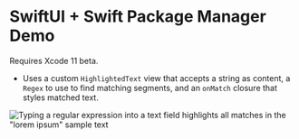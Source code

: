 # SwiftUI + Swift Package Manager Demo

Requires Xcode 11 beta.

- Uses a custom `HighlightedText` view that accepts a string as content, a
  `Regex` to use to find matching segments, and an `onMatch` closure that
  styles matched text.

![Typing a regular expression into a text field highlights all matches in the "lorem ipsum" sample text](bindings.gif)

[Regex]: https://github.com/sharplet/Regex

